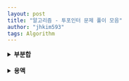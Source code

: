 ```yaml
---
layout: post
title: "알고리즘 - 투포인터 문제 풀이 모음"
author: "jhkim593"
tags: Algorithm
---
```


<details>
<summary><strong>부분합</strong></summary>
<div markdown="1">

> [문제 링크](https://www.acmicpc.net/problem/1806)

<br>
### 난이도 : ⭐⭐


### 코드
```java
import java.util.*;
import java.io.*;

public class Main{
    public static void main(String [] args) throws Exception{
        BufferedReader br = new BufferedReader(new InputStreamReader(System.in));
        StringTokenizer stz = new StringTokenizer(br.readLine());
        int n = Integer.parseInt(stz.nextToken());
        int k = Integer.parseInt(stz.nextToken());

        stz = new StringTokenizer(br.readLine());
        int [] arr = new int[n];
        for(int i=0; i<n; i++){
            arr[i] = Integer.parseInt(stz.nextToken());
        }

        int start = 0;
        int end = 0;
        int sum = arr[0];
        int min = Integer.MAX_VALUE;
        while(true) {
            if(sum < k) {
                end++;
                if(end == arr.length) break;
                sum += arr[end];
            } else {
                min = Math.min(min, end-start+1);
                sum -= arr[start];
                start++;
            }
        }
        System.out.println(min==Integer.MAX_VALUE ? 0 : min);
    }
}
```
</div>
</details>


<br>

<details>
<summary><strong>용액</strong></summary>
<div markdown="1">

> [문제 링크](https://www.acmicpc.net/problem/1806)

<br>
### 난이도 : ⭐
배열 첫번째 인덱스 , 마지막 인덱스 투포인터를 이용해서 용액 합을 계산함

### 코드
```java
import java.util.*;
import java.io.*;

public class Main{
    public static void main(String [] args) throws Exception{
        BufferedReader br = new BufferedReader(new InputStreamReader(System.in));
        StringTokenizer stz = new StringTokenizer(br.readLine());
        int n = Integer.parseInt(stz.nextToken());

        stz = new StringTokenizer(br.readLine());
        int [] arr = new int[n];
        for(int i=0; i<n; i++){
            arr[i] = Integer.parseInt(stz.nextToken());
        }

        int min = Integer.MAX_VALUE;
        int start = 0;
        int end = n-1;

        int saveStart =0;
        int saveEnd =0;
        while(start != end){
            int num = arr[start] + arr[end];
            if(min > Math.abs(num)){
                saveStart = start;
                saveEnd = end;
                min = Math.abs(num);
            }
            if(num > 0) {
                end--;
            } else if (num < 0){
                start++;
            } else break;
        }
        System.out.print(arr[saveStart] + " "+ arr[saveEnd]);
    }
}
```
</div>
</details>
